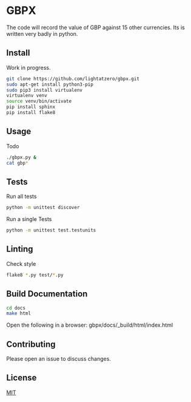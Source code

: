 # GBPX

The code will record the value of GBP against 15 other currencies.
Its is written very badly in python.

## Install

Work in progress.

```bash
git clone https://github.com/lightatzero/gbpx.git
sudo apt-get install python3-pip
sudo pip3 install virtualenv
virtualenv venv
source venv/bin/activate
pip install sphinx
pip install flake8
```

## Usage

Todo
```bash
./gbpx.py &
cat gbp*
```

## Tests

Run all tests
```bash
python -m unittest discover
```

Run a single Tests
```bash
python -m unittest test.testunits
```

## Linting

Check style
```bash
flake8 *.py test/*.py
```


## Build Documentation 

```bash
cd docs
make html
```

Open the following in a browser:
gbpx/docs/_build/html/index.html 

## Contributing
Please open an issue to discuss changes.

## License
[MIT](https://choosealicense.com/licenses/mit/)
